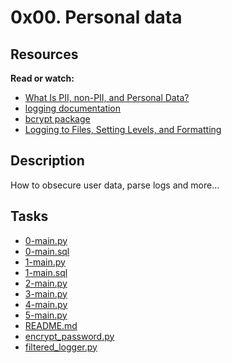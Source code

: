 0x00. Personal data
===================

Resources
---------

**Read or watch:**

-   [What Is PII, non-PII, and Personal Data?](https://alx-intranet.hbtn.io/rltoken/jf71oYqiETchcVhPzQVnyg "What Is PII, non-PII, and Personal Data?")
-   [logging documentation](https://alx-intranet.hbtn.io/rltoken/W2JiHD6cbJY1scJORyLqnw "logging documentation")
-   [bcrypt package](https://alx-intranet.hbtn.io/rltoken/41oaQXfzwnF1i-wT8W0vHw "bcrypt package")
-   [Logging to Files, Setting Levels, and Formatting](https://alx-intranet.hbtn.io/rltoken/XCpI9uvguxlTCsAeRCW6SA "Logging to Files, Setting Levels, and Formatting")

## Description
How to obsecure user data, parse logs and more...

## Tasks
* [0-main.py](0-main.py)
* [0-main.sql](0-main.sql)
* [1-main.py](1-main.py)
* [1-main.sql](1-main.sql)
* [2-main.py](2-main.py)
* [3-main.py](3-main.py)
* [4-main.py](4-main.py)
* [5-main.py](5-main.py)
* [README.md](README.md)
* [encrypt_password.py](encrypt_password.py)
* [filtered_logger.py](filtered_logger.py)
